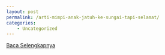 ```yaml
---
layout: post
permalink: /arti-mimpi-anak-jatuh-ke-sungai-tapi-selamat/
categories:
    - Uncategorized
---
```


[Baca Selengkapnya](/04)